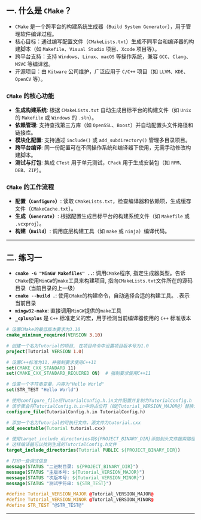 ## 一. 什么是 `CMake`？
- `CMake` 是一个跨平台的构建系统生成器（`Build System Generator`），用于管理软件编译过程。
- 核心目标：通过编写配置文件（`CMakeLists.txt`）生成不同平台和编译器的构建脚本（如 `Makefile`、`Visual Studio` 项目、`Xcode` 项目等）。
- 跨平台支持：支持 `Windows`、`Linux`、`macOS` 等操作系统，兼容 `GCC`、`Clang`、`MSVC` 等编译器。
- 开源项目：由 `Kitware` 公司维护，广泛应用于 `C/C++` 项目（如 `LLVM`、`KDE`、`OpenCV` 等）。

### `CMake` 的核心功能
- **生成构建系统**: 根据 `CMakeLists.txt` 自动生成目标平台的构建文件（如 `Unix` 的 `Makefile` 或 `Windows` 的 `.sln`）。
- **依赖管理**: 支持查找第三方库（如 `OpenSSL`、`Boost`）并自动配置头文件路径和链接库。
- **模块化配置**: 支持通过 `include()` 或 `add_subdirectory()` 管理多目录项目。
- **跨平台编译**: 同一份配置可在不同操作系统和编译器下使用，无需手动修改构建脚本。
- **测试与打包**: 集成 `CTest` 用于单元测试，`CPack` 用于生成安装包（如 `RPM`、`DEB`、`ZIP`）。

### `CMake` 的工作流程
- **配置（`Configure`）**: 读取 `CMakeLists.txt`，检查编译器和依赖项，生成缓存文件（`CMakeCache.txt`）。
- **生成（`Generate`）**: 根据配置生成目标平台的构建系统文件（如 `Makefile` 或 `.vcxproj`）。
- **构建（`Build`）**: 调用底层构建工具（如 `make` 或 `ninja`）编译代码。

---

## 二. 练习一

- **`cmake -G "MinGW Makefiles" ..`**: 调用`CMake`程序, 指定生成器类型。告诉`CMake`使用`MinGW`的`make`工具来构建项目, 指向`CMakeLists.txt`文件所在的源码目录（当前目录的上一级）
- **`cmake --build .`**: 使用`CMake`的构建命令，自动选择合适的构建工具。`.`表示当前目录
- **`mingw32-make`**: 直接调用`MinGW`提供的`make`工具
- **`_cplusplus`** 是 `C++` 标准定义的宏，用于检测当前编译器使用的 `C++` 标准版本

```cmake
# 设置CMake的最低版本要求为3.10
cmake_minimum_required(VERSION 3.10)

# 创建一个名为Tutorial的项目, 在项目命令中设置项目版本号为1.0
project(Tutorial VERSION 1.0)

# 设置C++标准为11，并强制要求使用C++11
set(CMAKE_CXX_STANDARD 11)
set(CMAKE_CXX_STANDARD_REQUIRED ON)  # 强制要求使用C++11

# 设置一个字符串变量，内容为"Hello World"
set(STR_TEST "Hello World")

# 使用configure_file将TutorialConfig.h.in文件配置并复制为TutorialConfig.h
# 该步骤会将TutorialConfig.h.in中的占位符（如@Tutorial_VERSION_MAJOR@）替换为实际值
configure_file(TutorialConfig.h.in TutorialConfig.h)

# 添加一个名为Tutorial的可执行文件，源文件为tutorial.cxx
add_executable(Tutorial tutorial.cxx)

# 使用target_include_directories将${PROJECT_BINARY_DIR}添加到头文件搜索路径中
# 这样编译器可以找到生成的TutorialConfig.h文件
target_include_directories(Tutorial PUBLIC ${PROJECT_BINARY_DIR})

# 打印一些调试信息
message(STATUS "二进制目录: ${PROJECT_BINARY_DIR}")
message(STATUS "主版本号: ${Tutorial_VERSION_MAJOR}")
message(STATUS "次版本号: ${Tutorial_VERSION_MINOR}")
message(STATUS "测试字符串: ${STR_TEST}")
```

```c++
#define Tutorial_VERSION_MAJOR @Tutorial_VERSION_MAJOR@
#define Tutorial_VERSION_MINOR @Tutorial_VERSION_MINOR@
#define STR_TEST "@STR_TEST@"
```
---
